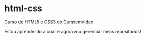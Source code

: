 # html-css
 Curso de HTML5  e CSS3 do CursoemVideo

Estou aprendendo a criar e agora vou gerenciar meus repositórios!